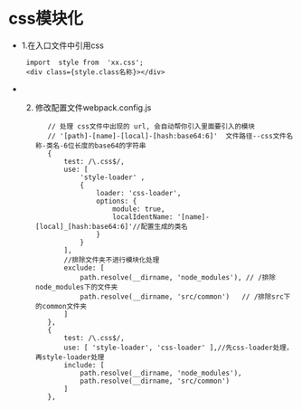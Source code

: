 css模块化
=====

* 1.在入口文件中引用css

       import  style from  'xx.css';
       <div class={style.class名称}></div>
       
* 2. 修改配置文件webpack.config.js
             
            // 处理 css文件中出现的 url, 会自动帮你引入里面要引入的模块
            // '[path]-[name]-[local]-[hash:base64:6]'  文件路径--css文件名称-类名-6位长度的base64的字符串 
            {
                test: /\.css$/,
                use: [
                    'style-loader' ,
                    {
                        loader: 'css-loader',
                        options: {
                            module: true,
                            localIdentName: '[name]-[local]_[hash:base64:6]'//配置生成的类名
                        }
                    }
                ],
                //排除文件夹不进行模块化处理
                exclude: [
                    path.resolve(__dirname, 'node_modules'), // /排除node_modules下的文件夹
                    path.resolve(__dirname, 'src/common')   // /排除src下的common文件夹
                ]
            },
            {
                test: /\.css$/,
                use: [ 'style-loader', 'css-loader' ],//先css-loader处理，再style-loader处理
                include: [
                    path.resolve(__dirname, 'node_modules'),
                    path.resolve(__dirname, 'src/common')
                ]
            },


